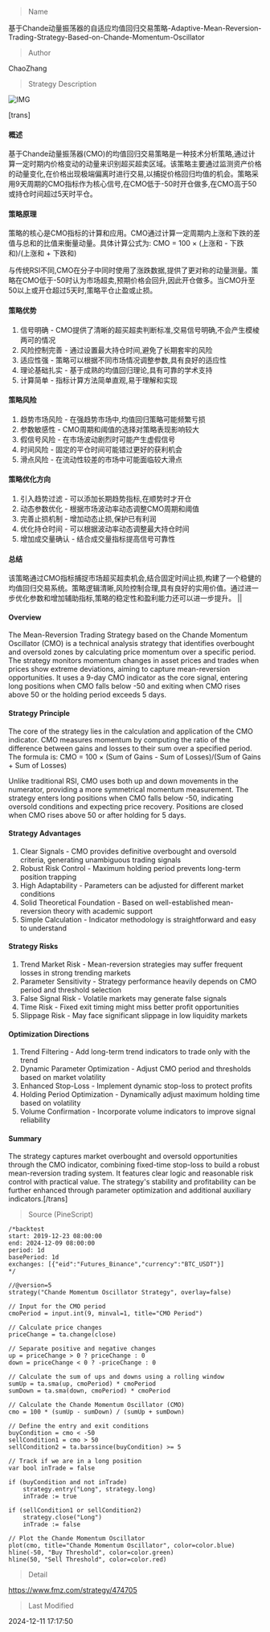 
> Name

基于Chande动量振荡器的自适应均值回归交易策略-Adaptive-Mean-Reversion-Trading-Strategy-Based-on-Chande-Momentum-Oscillator

> Author

ChaoZhang

> Strategy Description

![IMG](https://www.fmz.com/upload/asset/ef5fef3349f30ba268.png)

[trans]
#### 概述
基于Chande动量振荡器(CMO)的均值回归交易策略是一种技术分析策略,通过计算一定时期内价格变动的动量来识别超买超卖区域。该策略主要通过监测资产价格的动量变化,在价格出现极端偏离时进行交易,以捕捉价格回归均值的机会。策略采用9天周期的CMO指标作为核心信号,在CMO低于-50时开仓做多,在CMO高于50或持仓时间超过5天时平仓。

#### 策略原理
策略的核心是CMO指标的计算和应用。CMO通过计算一定周期内上涨和下跌的差值与总和的比值来衡量动量。具体计算公式为:
CMO = 100 × (上涨和 - 下跌和)/(上涨和 + 下跌和)

与传统RSI不同,CMO在分子中同时使用了涨跌数据,提供了更对称的动量测量。策略在CMO低于-50时认为市场超卖,预期价格会回升,因此开仓做多。当CMO升至50以上或开仓超过5天时,策略平仓止盈或止损。

#### 策略优势
1. 信号明确 - CMO提供了清晰的超买超卖判断标准,交易信号明确,不会产生模棱两可的情况
2. 风险控制完善 - 通过设置最大持仓时间,避免了长期套牢的风险
3. 适应性强 - 策略可以根据不同市场情况调整参数,具有良好的适应性
4. 理论基础扎实 - 基于成熟的均值回归理论,具有可靠的学术支持
5. 计算简单 - 指标计算方法简单直观,易于理解和实现

#### 策略风险
1. 趋势市场风险 - 在强趋势市场中,均值回归策略可能频繁亏损
2. 参数敏感性 - CMO周期和阈值的选择对策略表现影响较大
3. 假信号风险 - 在市场波动剧烈时可能产生虚假信号
4. 时间风险 - 固定的平仓时间可能错过更好的获利机会
5. 滑点风险 - 在流动性较差的市场中可能面临较大滑点

#### 策略优化方向
1. 引入趋势过滤 - 可以添加长期趋势指标,在顺势时才开仓
2. 动态参数优化 - 根据市场波动率动态调整CMO周期和阈值
3. 完善止损机制 - 增加动态止损,保护已有利润
4. 优化持仓时间 - 可以根据波动率动态调整最大持仓时间
5. 增加成交量确认 - 结合成交量指标提高信号可靠性

#### 总结
该策略通过CMO指标捕捉市场超买超卖机会,结合固定时间止损,构建了一个稳健的均值回归交易系统。策略逻辑清晰,风险控制合理,具有良好的实用价值。通过进一步优化参数和增加辅助指标,策略的稳定性和盈利能力还可以进一步提升。 || 

#### Overview
The Mean-Reversion Trading Strategy based on the Chande Momentum Oscillator (CMO) is a technical analysis strategy that identifies overbought and oversold zones by calculating price momentum over a specific period. The strategy monitors momentum changes in asset prices and trades when prices show extreme deviations, aiming to capture mean-reversion opportunities. It uses a 9-day CMO indicator as the core signal, entering long positions when CMO falls below -50 and exiting when CMO rises above 50 or the holding period exceeds 5 days.

#### Strategy Principle
The core of the strategy lies in the calculation and application of the CMO indicator. CMO measures momentum by computing the ratio of the difference between gains and losses to their sum over a specified period. The formula is:
CMO = 100 × (Sum of Gains - Sum of Losses)/(Sum of Gains + Sum of Losses)

Unlike traditional RSI, CMO uses both up and down movements in the numerator, providing a more symmetrical momentum measurement. The strategy enters long positions when CMO falls below -50, indicating oversold conditions and expecting price recovery. Positions are closed when CMO rises above 50 or after holding for 5 days.

#### Strategy Advantages
1. Clear Signals - CMO provides definitive overbought and oversold criteria, generating unambiguous trading signals
2. Robust Risk Control - Maximum holding period prevents long-term position trapping
3. High Adaptability - Parameters can be adjusted for different market conditions
4. Solid Theoretical Foundation - Based on well-established mean-reversion theory with academic support
5. Simple Calculation - Indicator methodology is straightforward and easy to understand

#### Strategy Risks
1. Trend Market Risk - Mean-reversion strategies may suffer frequent losses in strong trending markets
2. Parameter Sensitivity - Strategy performance heavily depends on CMO period and threshold selection
3. False Signal Risk - Volatile markets may generate false signals
4. Time Risk - Fixed exit timing might miss better profit opportunities
5. Slippage Risk - May face significant slippage in low liquidity markets

#### Optimization Directions
1. Trend Filtering - Add long-term trend indicators to trade only with the trend
2. Dynamic Parameter Optimization - Adjust CMO period and thresholds based on market volatility
3. Enhanced Stop-Loss - Implement dynamic stop-loss to protect profits
4. Holding Period Optimization - Dynamically adjust maximum holding time based on volatility
5. Volume Confirmation - Incorporate volume indicators to improve signal reliability

#### Summary
The strategy captures market overbought and oversold opportunities through the CMO indicator, combining fixed-time stop-loss to build a robust mean-reversion trading system. It features clear logic and reasonable risk control with practical value. The strategy's stability and profitability can be further enhanced through parameter optimization and additional auxiliary indicators.[/trans]



> Source (PineScript)

``` pinescript
/*backtest
start: 2019-12-23 08:00:00
end: 2024-12-09 08:00:00
period: 1d
basePeriod: 1d
exchanges: [{"eid":"Futures_Binance","currency":"BTC_USDT"}]
*/

//@version=5
strategy("Chande Momentum Oscillator Strategy", overlay=false)

// Input for the CMO period
cmoPeriod = input.int(9, minval=1, title="CMO Period")

// Calculate price changes
priceChange = ta.change(close)

// Separate positive and negative changes
up = priceChange > 0 ? priceChange : 0
down = priceChange < 0 ? -priceChange : 0

// Calculate the sum of ups and downs using a rolling window
sumUp = ta.sma(up, cmoPeriod) * cmoPeriod
sumDown = ta.sma(down, cmoPeriod) * cmoPeriod

// Calculate the Chande Momentum Oscillator (CMO)
cmo = 100 * (sumUp - sumDown) / (sumUp + sumDown)

// Define the entry and exit conditions
buyCondition = cmo < -50
sellCondition1 = cmo > 50
sellCondition2 = ta.barssince(buyCondition) >= 5

// Track if we are in a long position
var bool inTrade = false

if (buyCondition and not inTrade)
    strategy.entry("Long", strategy.long)
    inTrade := true

if (sellCondition1 or sellCondition2)
    strategy.close("Long")
    inTrade := false

// Plot the Chande Momentum Oscillator
plot(cmo, title="Chande Momentum Oscillator", color=color.blue)
hline(-50, "Buy Threshold", color=color.green)
hline(50, "Sell Threshold", color=color.red)

```

> Detail

https://www.fmz.com/strategy/474705

> Last Modified

2024-12-11 17:17:50
